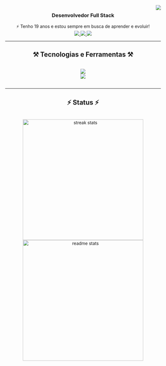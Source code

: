 <img align="right" src="https://visitor-badge.laobi.icu/badge?page_id=MateusGandolfi.MateusGandolfi" />

<div align="center">
    <h3 align="center">Desenvolvedor Full Stack</h3>
    ⚡ Tenho 19 anos e estou sempre em busca de aprender e evoluir!
</div>
 
<div align="center"> 
  <a href="mailto:mateusgandolfi13@gmail.com">
    <img src="https://img.shields.io/badge/Gmail-333333?style=for-the-badge&logo=gmail&logoColor=red" />
  </a>
  <a href="https://www.linkedin.com/in/mateusgandolfi/" target="_blank">
    <img src="https://img.shields.io/badge/LinkedIn-0077B5?style=for-the-badge&logo=linkedin&logoColor=white" target="_blank" />
  </a>
  <a href="https://mateus-gandolfi.vercel.app/" target="_blank">
     <img src="https://img.shields.io/badge/Portfolio-FF5722?style=for-the-badge&logo=todoist&logoColor=white" target="_blank" /> 
  </a>
</div>

<hr/>

<h2 align="center">⚒️ Tecnologias e Ferramentas ⚒️</h2>
<br/>
<div align="center">
    <img src="https://skillicons.dev/icons?i=python,js,ts,cs,react,html,css,tailwind" /><br>
    <img src="https://skillicons.dev/icons?i=sql,mongodb,docker,git,github,vscode,postman,angular" /><br>
</div>

<br/>
<hr/>

<h2 align="center">⚡ Status ⚡</h2>
<br/>
<div align=center>
  <img width=390 src="https://github-readme-streak-stats-salesp07.vercel.app/?user=MateusGandolfi&count_private=true&theme=react&border_radius=10" alt="streak stats"/>
  <img width=390 src="https://github-readme-stats-salesp07.vercel.app/api?username=MateusGandolfi&count_private=true&show_icons=true&theme=react&rank_icon=github&border_radius=10" alt="readme stats" />
</div>

<br/><br/>
